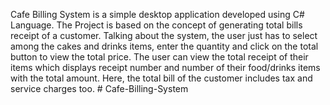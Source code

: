 Cafe Billing System is a simple desktop application developed using C# Language. The Project is based on the concept of generating total bills receipt of a customer. Talking about the system, the user just has to select among the cakes and drinks items, enter the quantity and click on the total button to view the total price. The user can view the total receipt of their items which displays receipt number and number of their food/drinks items with the total amount. Here, the total bill of the customer includes tax and service charges too. # Cafe-Billing-System
